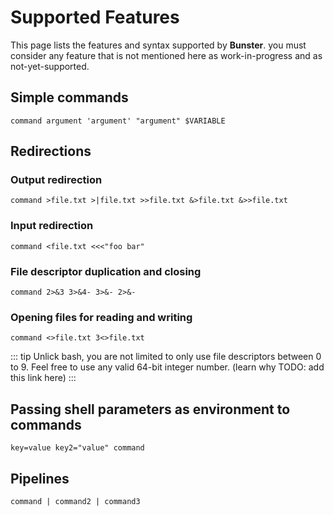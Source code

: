 # Supported Features
This page lists the features and syntax supported by **Bunster**. you must consider any feature that is not mentioned here
as work-in-progress and as not-yet-supported.


## Simple commands
```shell
command argument 'argument' "argument" $VARIABLE
```

## Redirections
### Output redirection
```shell
command >file.txt >|file.txt >>file.txt &>file.txt &>>file.txt
```
### Input redirection
```shell
command <file.txt <<<"foo bar"
```
### File descriptor duplication and closing
```shell
command 2>&3 3>&4- 3>&- 2>&-
```
### Opening files for reading and writing
```shell
command <>file.txt 3<>file.txt
```

::: tip
Unlick bash, you are not limited to only use file descriptors between 0 to 9. Feel free to use any valid 64-bit integer number. (learn why TODO: add this link here)
:::

## Passing shell parameters as environment to commands
```shell
key=value key2="value" command
```

## Pipelines
```shell
command | command2 | command3
```
